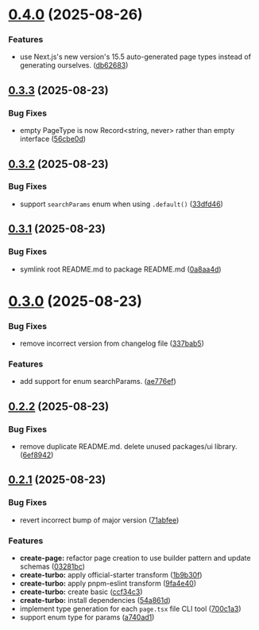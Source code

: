 # [0.4.0](https://github.com/ZilvinasAbr/next-typesafe/compare/v0.3.3...v0.4.0) (2025-08-26)


### Features

* use Next.js's new version's 15.5 auto-generated page types instead of generating ourselves. ([db62683](https://github.com/ZilvinasAbr/next-typesafe/commit/db626836bb7bd40d811d20c37a888d8482703938))

## [0.3.3](https://github.com/ZilvinasAbr/next-typesafe/compare/v0.3.2...v0.3.3) (2025-08-23)

### Bug Fixes

- empty PageType is now Record<string, never> rather than empty interface ([56cbe0d](https://github.com/ZilvinasAbr/next-typesafe/commit/56cbe0dec441438f92f83481dad1d89a2ed8223a))

## [0.3.2](https://github.com/ZilvinasAbr/next-typesafe/compare/v0.3.1...v0.3.2) (2025-08-23)

### Bug Fixes

- support `searchParams` enum when using `.default()` ([33dfd46](https://github.com/ZilvinasAbr/next-typesafe/commit/33dfd46d74b3c4c8b1ffc9b28ee560ea4e74df04))

## [0.3.1](https://github.com/ZilvinasAbr/next-typesafe/compare/v0.3.0...v0.3.1) (2025-08-23)

### Bug Fixes

- symlink root README.md to package README.md ([0a8aa4d](https://github.com/ZilvinasAbr/next-typesafe/commit/0a8aa4df9bf4a4e6a4580f5c9445d3c477ac7e58))

# [0.3.0](https://github.com/ZilvinasAbr/next-typesafe/compare/v0.2.2...v0.3.0) (2025-08-23)

### Bug Fixes

- remove incorrect version from changelog file ([337bab5](https://github.com/ZilvinasAbr/next-typesafe/commit/337bab53dfcd907af374f4bc7abc1060984a85d3))

### Features

- add support for enum searchParams. ([ae776ef](https://github.com/ZilvinasAbr/next-typesafe/commit/ae776ef79e1345c9a743c89bebd7dd7bb7ea9247))

## [0.2.2](https://github.com/ZilvinasAbr/next-typesafe/compare/v0.2.1...v0.2.2) (2025-08-23)

### Bug Fixes

- remove duplicate README.md. delete unused packages/ui library. ([6ef8942](https://github.com/ZilvinasAbr/next-typesafe/commit/6ef89429813b918dc4412fad26b52c327a8af23b))

## [0.2.1](https://github.com/ZilvinasAbr/next-typesafe/compare/v0.2.0...v0.2.1) (2025-08-23)

### Bug Fixes

- revert incorrect bump of major version ([71abfee](https://github.com/ZilvinasAbr/next-typesafe/commit/71abfee4a084c41427634c19eb0a74ccfc0c202d))

### Features

- **create-page:** refactor page creation to use builder pattern and update schemas ([03281bc](https://github.com/ZilvinasAbr/next-typesafe/commit/03281bc2919dc047ddd8338429fd4be83bdad62f))
- **create-turbo:** apply official-starter transform ([1b9b30f](https://github.com/ZilvinasAbr/next-typesafe/commit/1b9b30fb177a576e8ca69a59fb8ba2f351389656))
- **create-turbo:** apply pnpm-eslint transform ([9fa4e40](https://github.com/ZilvinasAbr/next-typesafe/commit/9fa4e4040e0c30f539196ea5c29c9eb258880995))
- **create-turbo:** create basic ([ccf34c3](https://github.com/ZilvinasAbr/next-typesafe/commit/ccf34c3a87d4d428202fd02264ebd3ed82765d2e))
- **create-turbo:** install dependencies ([54a861d](https://github.com/ZilvinasAbr/next-typesafe/commit/54a861d484560f3943860e29f8f7dad6fbe9d8c8))
- implement type generation for each `page.tsx` file CLI tool ([700c1a3](https://github.com/ZilvinasAbr/next-typesafe/commit/700c1a396c67bedbdadf250baae24ea35e5c0e02))
- support enum type for params ([a740ad1](https://github.com/ZilvinasAbr/next-typesafe/commit/a740ad1744763259ca6d68b4febfe5dd5c0da772))
